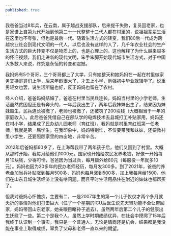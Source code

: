 ```yaml
---
published: true
---
```


我爸爸当过8年兵，在云南，属于越战支援部队，后来提干失败，复员回老家，也是家谱上自第九代开始到他第二十一代整整十二代人都在村里的，说祖祖辈辈生活在这里也不夸张，但也是最后一代。随着生活方式的转变，我们80后一代成为跨越农业社会到现代文明的一代人，以后也没有这样的人了，几千年农业社会的生产生活方式的巨大转变不仅是物质上的，也是心理上的。这也解释了为什么越来越多的怀旧视频，我们走进新的现代文明，笨手笨脚开始现代城市生活方式，对于中国大多数人来说，终究是永恒的转变和震撼。

我妈妈有5个哥哥，三个哥哥都上了大学，只有她整天和她妈妈在一起在村里做家务支持哥哥们上学，后来年龄很大了，才去上小学，勉强初中毕业就辍学了。说重男轻女也罢，说生活所逼也好，反正妈妈也留在了农村。

经人介绍，爸爸妈妈结婚了，爸爸在村里当民兵连长，妈妈当村里的小学老师，生活虽然贫困但还是有奔头的，一年后我出生了，两年后我妹妹出生了，结果因为妹妹超生，民兵连长被撤了，老师也被撤了，还被罚了200块钱（大概相当于一年的家庭收入）。此后爸爸凭借自己在部队学的电焊技术去县城打工补贴家用，妈妈还在村小学，结果成了民办幼儿园老师（育红班），我妈就是村里育红班第一任老师，我就是第一届学生。在我印象中，妈妈特别忙，不仅要带我和妹妹，还要教村里小学生，还要照顾家里的四亩地，非常辛苦。

2012年后爸妈都60岁了，在上海帮我带了两年孩子后，他们又回到了村里。大概从那时开始，我每月给他们1000元，国家也开始给农民发养老钱，好像一开始每月10块钱，少得可怜，爸爸因为当过兵，每月额外给80元（每服役一年就多10元）。妈妈也因为20多年的民办老师经历，每月发300多。到了2021年，爸爸的养老金加当兵补贴涨到每月500多，妈妈也每月涨到500多，加上我每月给1500，他们在山东县城生活经济上没有啥问题。而且平时生活用品住在附近的妹妹也都帮买了。

但我对爸妈心怀愧疚，主要有二，一是2007年生的第一个儿子仅仅才两个多月就夭折的事情对他们打击巨大（住了一个星期的ICU后医生说先天肾功能不全让带回家，妈妈带回山东老家，她亲眼目睹孙子逝去），虽然两年后第二个儿子的健康出生抚慰了一些。第二个是我个人，虽然上学时期成绩优异，在社会中摸爬了15年后我终于认识到一个事实，我只是一个普通人，无论是情商还是机会，结果都是我没能在事业上取得成绩，辜负了父母和老师一直以来的期望。